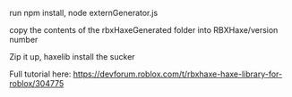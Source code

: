 run npm install, node externGenerator.js

copy the contents of the rbxHaxeGenerated folder into RBXHaxe/version number

Zip it up, haxelib install the sucker

Full tutorial here: https://devforum.roblox.com/t/rbxhaxe-haxe-library-for-roblox/304775
